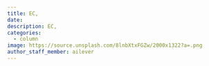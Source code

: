 ```yaml
---
title: EC, 
date:
description: EC, 
categories:
  - column
image: https://source.unsplash.com/8lnbXtxFGZw/2000x1322?a=.png
author_staff_member: ailever
---
```

